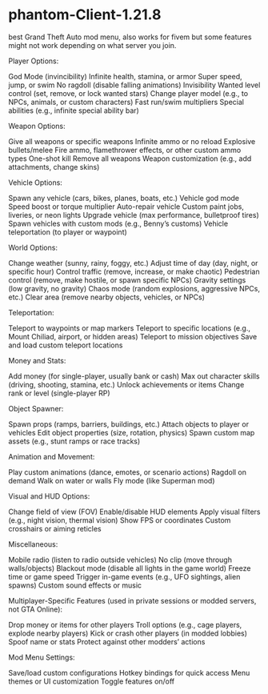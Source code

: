 # phantom-Client-1.21.8
best Grand Theft Auto mod menu, also works for fivem but some features might not work depending on what server you join. 

Player Options:

God Mode (invincibility)
Infinite health, stamina, or armor
Super speed, jump, or swim
No ragdoll (disable falling animations)
Invisibility
Wanted level control (set, remove, or lock wanted stars)
Change player model (e.g., to NPCs, animals, or custom characters)
Fast run/swim multipliers
Special abilities (e.g., infinite special ability bar)


Weapon Options:

Give all weapons or specific weapons
Infinite ammo or no reload
Explosive bullets/melee
Fire ammo, flamethrower effects, or other custom ammo types
One-shot kill
Remove all weapons
Weapon customization (e.g., add attachments, change skins)


Vehicle Options:

Spawn any vehicle (cars, bikes, planes, boats, etc.)
Vehicle god mode
Speed boost or torque multiplier
Auto-repair vehicle
Custom paint jobs, liveries, or neon lights
Upgrade vehicle (max performance, bulletproof tires)
Spawn vehicles with custom mods (e.g., Benny’s customs)
Vehicle teleportation (to player or waypoint)


World Options:

Change weather (sunny, rainy, foggy, etc.)
Adjust time of day (day, night, or specific hour)
Control traffic (remove, increase, or make chaotic)
Pedestrian control (remove, make hostile, or spawn specific NPCs)
Gravity settings (low gravity, no gravity)
Chaos mode (random explosions, aggressive NPCs, etc.)
Clear area (remove nearby objects, vehicles, or NPCs)


Teleportation:

Teleport to waypoints or map markers
Teleport to specific locations (e.g., Mount Chiliad, airport, or hidden areas)
Teleport to mission objectives
Save and load custom teleport locations


Money and Stats:

Add money (for single-player, usually bank or cash)
Max out character skills (driving, shooting, stamina, etc.)
Unlock achievements or items
Change rank or level (single-player RP)


Object Spawner:

Spawn props (ramps, barriers, buildings, etc.)
Attach objects to player or vehicles
Edit object properties (size, rotation, physics)
Spawn custom map assets (e.g., stunt ramps or race tracks)


Animation and Movement:

Play custom animations (dance, emotes, or scenario actions)
Ragdoll on demand
Walk on water or walls
Fly mode (like Superman mod)


Visual and HUD Options:

Change field of view (FOV)
Enable/disable HUD elements
Apply visual filters (e.g., night vision, thermal vision)
Show FPS or coordinates
Custom crosshairs or aiming reticles


Miscellaneous:

Mobile radio (listen to radio outside vehicles)
No clip (move through walls/objects)
Blackout mode (disable all lights in the game world)
Freeze time or game speed
Trigger in-game events (e.g., UFO sightings, alien spawns)
Custom sound effects or music


Multiplayer-Specific Features (used in private sessions or modded servers, not GTA Online):

Drop money or items for other players
Troll options (e.g., cage players, explode nearby players)
Kick or crash other players (in modded lobbies)
Spoof name or stats
Protect against other modders’ actions


Mod Menu Settings:

Save/load custom configurations
Hotkey bindings for quick access
Menu themes or UI customization
Toggle features on/off
